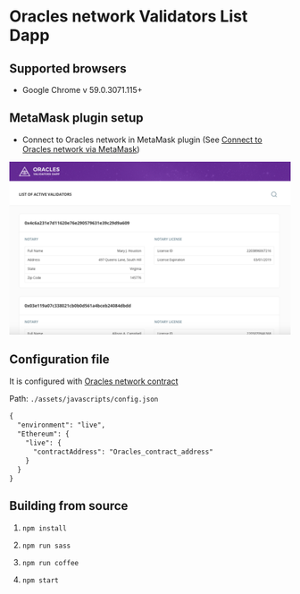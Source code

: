 # Oracles network Validators List Dapp

## Supported browsers

* Google Chrome v 59.0.3071.115+

## MetaMask plugin setup

* Connect to Oracles network in MetaMask plugin (See [Connect to Oracles network via MetaMask](https://github.com/oraclesorg/oracles-wiki/blob/master/MetaMask-connect.md#connect-to-oracles-network-via-metamask))

![](./docs/index.png)

## Configuration file
It is configured with [Oracles network contract](https://github.com/oraclesorg/oracles-contract)

Path: `./assets/javascripts/config.json`

```
{
  "environment": "live",
  "Ethereum": {
    "live": {
      "contractAddress": "Oracles_contract_address"
    }
  }
}
```

## Building from source

1) `npm install`

2) `npm run sass`

3) `npm run coffee`

4) `npm start`
